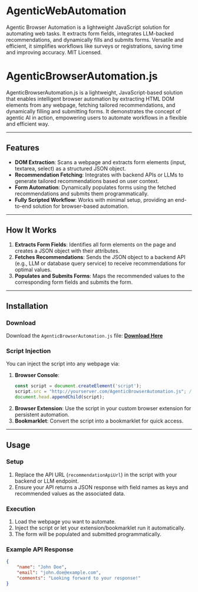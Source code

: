 # AgenticWebAutomation
Agentic Browser Automation is a lightweight JavaScript solution for automating web tasks. It extracts form fields, integrates LLM-backed recommendations, and dynamically fills and submits forms. Versatile and efficient, it simplifies workflows like surveys or registrations, saving time and improving accuracy. MIT Licensed.

# AgenticBrowserAutomation.js

AgenticBrowserAutomation.js is a lightweight, JavaScript-based solution that enables intelligent browser automation by extracting HTML DOM elements from any webpage, fetching tailored recommendations, and dynamically filling and submitting forms. It demonstrates the concept of agentic AI in action, empowering users to automate workflows in a flexible and efficient way.

---

## Features
- **DOM Extraction**: Scans a webpage and extracts form elements (input, textarea, select) as a structured JSON object.
- **Recommendation Fetching**: Integrates with backend APIs or LLMs to generate tailored recommendations based on user context.
- **Form Automation**: Dynamically populates forms using the fetched recommendations and submits them programmatically.
- **Fully Scripted Workflow**: Works with minimal setup, providing an end-to-end solution for browser-based automation.

---

## How It Works
1. **Extracts Form Fields**: Identifies all form elements on the page and creates a JSON object with their attributes.
2. **Fetches Recommendations**: Sends the JSON object to a backend API (e.g., LLM or database query service) to receive recommendations for optimal values.
3. **Populates and Submits Forms**: Maps the recommended values to the corresponding form fields and submits the form.

---

## Installation

### Download
Download the `AgenticBrowserAutomation.js` file:
[**Download Here**](./AgenticBrowserAutomation.js)

### Script Injection
You can inject the script into any webpage via:
1. **Browser Console**:
    ```javascript
    const script = document.createElement('script');
    script.src = "http://yourserver.com/AgenticBrowserAutomation.js"; // Replace with your hosted URL
    document.head.appendChild(script);
    ```
2. **Browser Extension**: Use the script in your custom browser extension for persistent automation.
3. **Bookmarklet**: Convert the script into a bookmarklet for quick access.

---

## Usage

### Setup
1. Replace the API URL (`recommendationApiUrl`) in the script with your backend or LLM endpoint.
2. Ensure your API returns a JSON response with field names as keys and recommended values as the associated data.

### Execution
1. Load the webpage you want to automate.
2. Inject the script or let your extension/bookmarklet run it automatically.
3. The form will be populated and submitted programmatically.

### Example API Response
```json
{
    "name": "John Doe",
    "email": "john.doe@example.com",
    "comments": "Looking forward to your response!"
}


